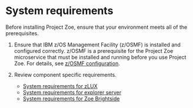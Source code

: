 # System requirements

Before installing Project Zoe, ensure that your environment meets all of the prerequisites.

1. Ensure that IBM z/OS Management Facility (z/OSMF) is installed and configured correctly. z/OSMF is a prerequisite for the Project Zoe microservice that must be installed and running before you use Project Zoe. For details, see [z/OSMF configuration](../topics/prezosmf.md).

2. Review component specific requirements.
   -   [System requirements for zLUX](../topics/premvd.md)  
   -   [System requirements for explorer server](../topics/atlas-prereqs.md)
   -   [System requirements for Zoe Brightside](../topics/precli.md)
